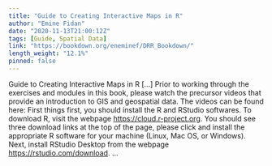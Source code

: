 ```yaml
---
title: "Guide to Creating Interactive Maps in R"
author: "Emine Fidan"
date: "2020-11-13T21:00:12Z"
tags: [Guide, Spatial Data]
link: "https://bookdown.org/eneminef/DRR_Bookdown/"
length_weight: "12.1%"
pinned: false
---
```


Guide to Creating Interactive Maps in R [...] Prior to working through the exercises and modules in this book, please watch the precursor videos that provide an introduction to GIS and geospatial data. The videos can be found here: First things first, you should install the R and RStudio softwares. To download R, visit the webpage https://cloud.r-project.org. You should see three download links at the top of the page, please click and install the appropriate R software for your machine (Linux, Mac OS, or Windows). Next, install RStudio Desktop from the webpage https://rstudio.com/download. ...
